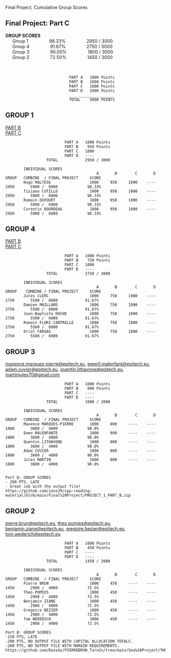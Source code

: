 Final Project, Cumulative Group Scores

## Final Project:   Part C

<strong>GROUP SCORES</strong></br>
&ensp; &ensp; Group 1&ensp; &ensp; &ensp; &ensp; &ensp; &ensp; 98.33%&ensp; &ensp; &ensp; &ensp; &ensp; &ensp; 2950 / 3000</br>
&ensp; &ensp; Group 4&ensp; &ensp; &ensp; &ensp; &ensp; &ensp; 91.67%&ensp; &ensp; &ensp; &ensp; &ensp; &ensp; 2750 / 3000</br>
&ensp; &ensp; Group 3&ensp; &ensp; &ensp; &ensp; &ensp; &ensp; 90.00%&ensp; &ensp; &ensp; &ensp; &ensp; &ensp; 1800 / 3000</br>
&ensp; &ensp; Group 2&ensp; &ensp; &ensp; &ensp; &ensp; &ensp; 72.50%&ensp; &ensp; &ensp; &ensp; &ensp; &ensp; 1450 / 3000</br>
</br></br>
                            
                                PART A   1000 Points
                                PART B   1000 Points
                                PART C   1000 Points
                                PART D   2000 Points
                                ____________________
                                TOTAL    5000 POINTS

## GROUP 1
  
[PART B](https://github.com/tcutillo/Tiziano_TurnIn/commit/6da72be6bd65a4252d16560352f01d5b973e88ae#diff-da00cd85c84e13612f41a5be251410fa4b5cd17008a48e7e51ba0ab64476b652)</br>
[PART C](https://github.com/tcutillo/Tiziano_TurnIn/tree/main/WORK_COMPLETED/RISK_MANAGEMENT/SEA_RULE_PROJECT_1_PART_C)</br>

  <!-- hugo.maltese@epitech.eu, tiziano.cutillo@epitech.eu, romain.dufourt@epitech.eu, corentin.bourdeau@epitech.eu</br> -->  
  
                              PART A   1000 Points
                              PART B    950 Points
                              PART C   1000
                              PART D   ----
                      TOTAL            2950 / 3000
                      
            INDIVIDUAL SCORES          
                                            A       B        C       D     GROUP   COMBINE  / FINAL PROJECT     SCORE  
            Hugo MALTESE                 1000     950     1000    ----      2950       5900 /  6000             98.33%
            Tiziano CUTILLO              1000     950     1000    ----      2950       5900 /  6000             98.33%
            Romain DUFOURT               1000     950     1000    ----      2950       5900 /  6000             98.33%
            Corentin BOURDEAU            1000     950     1000    ----      2950       5900 /  6000             98.33%
            
<!-- Part B: GROUP SCORES-->  
<!-- -50 PTS LATE-->  
<!-- https://github.com/tcutillo/Tiziano_TurnIn/commit/6da72be6bd65a4252d16560352f01d5b973e88ae#diff-da00cd85c84e13612f41a5be251410fa4b5cd17008a48e7e51ba0ab64476b652 -->  


    
## GROUP 4

[PART B](https://github.com/Jules-gitclerc/JulesClerc_TurnIn/blob/main/SEA%20RULE%20PROJECT%201/Part%20II/bond_new.csv)</br>
[PART C](https://github.com/Jules-gitclerc/JulesClerc_TurnIn/tree/main/SEA%20RULE%20PROJECT%201/PART%20III)</br>



  <!-- jules.clerc@epitech.eu, damien.maillard@epitech.eu, jbroesch@pm.me, orifarfig@gmail.com, romain.flori-cantrelle@epitech.eu</br> -->
  
                              PART A   1000 Points
                              PART B    750 Points
                              PART C   1000
                              PART D   ----
                      TOTAL            2750 / 3000
                      
            INDIVIDUAL SCORES          
                                            A       B        C       D     GROUP    COMBINE / FINAL PROJECT     SCORE  
            Jules CLERC                  1000     750     1000    ----      2750       5500 /  6000            91.67%
            Damien MAILLARD              1000     750     1000    ----      2750       5500 /  6000            91.67%
            Jean-Baptiste ROCHE          1000     750     1000    ----      2750       5500 /  6000            91.67%
            Romain FLORI-CANTRELLE       1000     750     1000    ----      2750       5500 /  6000            91.67%
            Oriol FARGAS                 1000     750     1000    ----      2750       5500 /  6000            91.67%
            
  
<!-- Part B: GROUP SCORES-->  
<!-- -50 PTS.  LATE-->  
<!-- -50 PTS. INCORRECT 15c3-1 NET CAPITAL CALCULATION</br>-->  
<!-- -150 PTS. INCORRECT CASH ALLOCATION CALCULATION</br>-->  
<!-- https://github.com/Jules-gitclerc/JulesClerc_TurnIn/blob/main/SEA%20RULE%20PROJECT%201/Part%20II/bond_new.csv-->  
<!-- ^ If you want, you can refer back to the section on Rule 15c3-1 and correct this.-->  
<!-- ^ https://github.com/Jules-gitclerc/JulesClerc_TurnIn/tree/main/SEA%20RULE%20PROJECT%201/Part%20II-->  
    



## GROUP 3
  
  maxence.marques-pierre@epitech.eu, ewen1.malenfant@epitech.eu, adam.cuvier@epitech.eu, quentin.lithavone@epitech.eu, martinjules70@gmail.com</br> 
  
                              PART A   1000 Points
                              PART B    800 Points
                              PART C   ----
                              PART D   ----
                      TOTAL            1800 / 2000
                      
            INDIVIDUAL SCORES          
                                            A       B        C       D     GROUP   COMBINE  / FINAL PROJECT     SCORE  
            Maxence MARQUES-PIERRE       1000     800     ----    ----      1800       3600 /  4000             90.0%
            Ewen MALENFANTE              1000     800     ----    ----      1800       3600 /  4000             90.0%
            Quentin LITHAVONE            1000     800     ----    ----      1800       3600 /  4000             90.0%
            Adam CUVIER                  1000     800     ----    ----      1800       3600 /  4000             90.0%
            Jules MARTIN                 1000     800     ----    ----      1800       3600 /  4000             90.0%
            
    
    Part B: GROUP SCORES
    - 200 PTS, LATE
    - Great Job with the output file!
    https://github.com/ions29/cpp-reading-material/blob/main/Final%20Project/PROJECT_1_PART_B.zip


## GROUP 2
  
  pierre.brun@epitech.eu, theo.pomies@epitech.eu, benjamin.ziane@epitech.eu, gregoire.bezier@epitech.eu, tom.wederich@epitech.eu</br>
  
                              PART A   1000 Points
                              PART B    450 Points
                              PART C   ----
                              PART D   ----
                      TOTAL            1450 / 2000
                      
            INDIVIDUAL SCORES          
                                            A       B        C       D     GROUP   COMBINE  / FINAL PROJECT     SCORE  
            Pierre BRUN                  1000     450     ----    ----      1450       2900 /  4000             72.5%
            Theo POMIES                  1000     450     ----    ----      1450       2900 /  4000             72.5%
            Benjamin ZIANE               1000     450     ----    ----      1450       2900 /  4000             72.5%
            Gregoire BEZIER              1000     450     ----    ----      1450       2900 /  4000             72.5%
            Tom WEDERICH                 1000     450     ----    ----      1450       2900 /  4000             72.5%
            
    Part B: GROUP SCORES
    -150 PTS, LATE
    -200 PTS, NO OUTPUT FILE WITH CAPITAL ALLOCATION TOTALS.
    -200 PTS, NO OUTPUT FILE WITH MARGIN REQUIREMENTS.
    https://github.com/RassGo/PIERREBRUN_TurnIn/tree/main/Sea%20Project/TWS%20API%206

